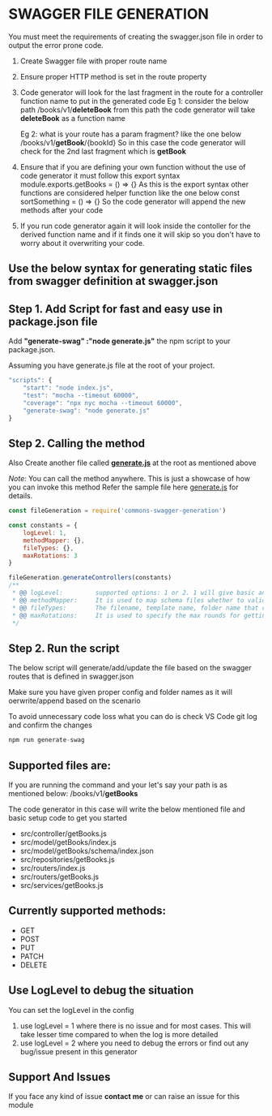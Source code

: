 # SWAGGER FILE GENERATION

You must meet the requirements of creating the swagger.json file in order to output the error prone code.

1. Create Swagger file with proper route name
2. Ensure proper HTTP method is set in the route property
3. Code generator will look for the last fragment in the route for a controller function name to put in the generated code
    Eg 1: consider the below path
    /books/v1/**deleteBook**
    from this path the code generator will take **deleteBook** as a function name

    Eg 2: what is your route has a param fragment? like the one below
    /books/v1/**getBook**/{bookId}
    So in this case the code generator will check for the 2nd last fragment which is **getBook**
4. Ensure that if you are defining your own function without the use of code generator it must follow this export syntax
    module.exports.getBooks = () => {}
    As this is the export syntax other functions are considered helper function like the one below
    const sortSomething = () => {}
    So the code generator will append the new methods after your code
5. If you run code generator again it will look inside the contoller for the derived function name and if it finds one it will skip so you don't have to worry about it overwriting your code.



## Use the below syntax for generating static files from swagger definition at swagger.json

## Step 1. Add Script for fast and easy use in package.json file
Add **"generate-swag" :"node generate.js"** the npm script to your package.json.

Assuming you have generate.js file at the root of your project.

```javascript
"scripts": {
    "start": "node index.js",
    "test": "mocha --timeout 60000",
    "coverage": "npx nyc mocha --timeout 60000",
    "generate-swag": "node generate.js"
}
```

## Step 2. Calling the method
Also Create another file called **[generate.js](https://github.com/Harsh-Ajudia/commons-swagger-generation/blob/main/examples/generate.js)** at the root as mentioned above

*Note:* You can call the method anywhere. This is just a showcase of how you can invoke this method
Refer the sample file here [generate.js](https://github.com/Harsh-Ajudia/commons-swagger-generation/blob/main/examples/generate.js) for details.

```javascript
const fileGeneration = require('commons-swagger-generation')

const constants = {
    logLevel: 1,
    methodMapper: {},
    fileTypes: {},
    maxRotations: 3
}

fileGeneration.generateControllers(constants)
/**
 * @@ logLevel:         supported options: 1 or 2. 1 will give basic and 2 will give detailed logs
 * @@ methodMapper:     It is used to map schema files whether to validate query or validate body against UI payload
 * @@ fileTypes:        The filename, template name, folder name that code generator writes comes from this variable
 * @@ maxRotations:     It is used to specify the max rounds for getting the unique possibility of function name inside controller
 */
```
## Step 2. Run the script
The below script will generate/add/update the file based on the swagger routes that is defined in swagger.json

Make sure you have given proper config and folder names as it will oerwrite/append based on the scenario

To avoid unnecessary code loss what you can do is check VS Code git log and confirm the changes
```javascript
npm run generate-swag
```

## Supported files are:
If you are running the command and your let's say your path is as mentioned below:
/books/v1/**getBooks**

The code generator in this case will write the below mentioned file and basic setup code to get you started

- src/controller/getBooks.js
- src/model/getBooks/index.js
- src/model/getBooks/schema/index.json
- src/repositories/getBooks.js
- src/routers/index.js
- src/routers/getBooks.js
- src/services/getBooks.js

## Currently supported methods:
- GET
- POST
- PUT
- PATCH
- DELETE

## Use LogLevel to debug the situation
You can set the logLevel in the config

1. use logLevel = 1 where there is no issue and for most cases. This will take lesser time compared to when the log is more detailed
2. use logLevel = 2 where you need to debug the errors or find out any bug/issue present in this generator

## Support And Issues

If you face any kind of issue **contact me** or can raise an issue for this module